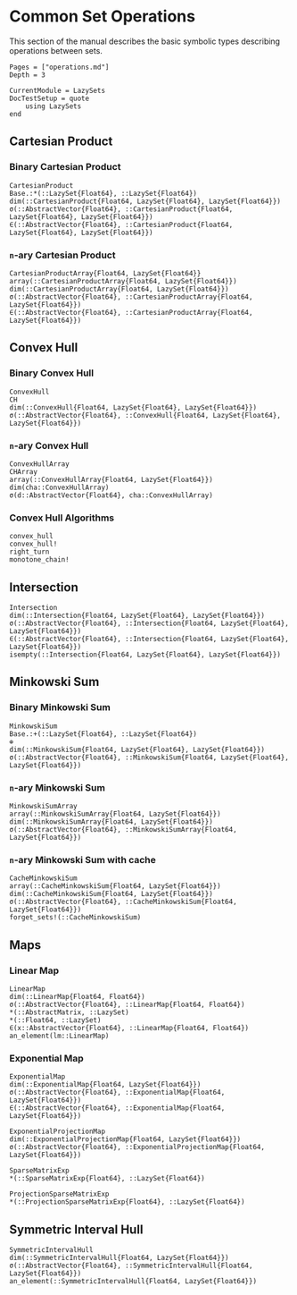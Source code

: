 # Common Set Operations

This section of the manual describes the basic symbolic types describing
operations between sets.

```@contents
Pages = ["operations.md"]
Depth = 3
```

```@meta
CurrentModule = LazySets
DocTestSetup = quote
    using LazySets
end
```

## Cartesian Product

### Binary Cartesian Product

```@docs
CartesianProduct
Base.:*(::LazySet{Float64}, ::LazySet{Float64})
dim(::CartesianProduct{Float64, LazySet{Float64}, LazySet{Float64}})
σ(::AbstractVector{Float64}, ::CartesianProduct{Float64, LazySet{Float64}, LazySet{Float64}})
∈(::AbstractVector{Float64}, ::CartesianProduct{Float64, LazySet{Float64}, LazySet{Float64}})
```

### ``n``-ary Cartesian Product

```@docs
CartesianProductArray{Float64, LazySet{Float64}}
array(::CartesianProductArray{Float64, LazySet{Float64}})
dim(::CartesianProductArray{Float64, LazySet{Float64}})
σ(::AbstractVector{Float64}, ::CartesianProductArray{Float64, LazySet{Float64}})
∈(::AbstractVector{Float64}, ::CartesianProductArray{Float64, LazySet{Float64}})
```

## Convex Hull

### Binary Convex Hull

```@docs
ConvexHull
CH
dim(::ConvexHull{Float64, LazySet{Float64}, LazySet{Float64}})
σ(::AbstractVector{Float64}, ::ConvexHull{Float64, LazySet{Float64}, LazySet{Float64}})
```

### ``n``-ary Convex Hull

```@docs
ConvexHullArray
CHArray
array(::ConvexHullArray{Float64, LazySet{Float64}})
dim(cha::ConvexHullArray)
σ(d::AbstractVector{Float64}, cha::ConvexHullArray)
```

### Convex Hull Algorithms

```@docs
convex_hull
convex_hull!
right_turn
monotone_chain!
```

## Intersection

```@docs
Intersection
dim(::Intersection{Float64, LazySet{Float64}, LazySet{Float64}})
σ(::AbstractVector{Float64}, ::Intersection{Float64, LazySet{Float64}, LazySet{Float64}})
∈(::AbstractVector{Float64}, ::Intersection{Float64, LazySet{Float64}, LazySet{Float64}})
isempty(::Intersection{Float64, LazySet{Float64}, LazySet{Float64}})
```

## Minkowski Sum

### Binary Minkowski Sum

```@docs
MinkowskiSum
Base.:+(::LazySet{Float64}, ::LazySet{Float64})
⊕
dim(::MinkowskiSum{Float64, LazySet{Float64}, LazySet{Float64}})
σ(::AbstractVector{Float64}, ::MinkowskiSum{Float64, LazySet{Float64}, LazySet{Float64}})
```

### ``n``-ary Minkowski Sum

```@docs
MinkowskiSumArray
array(::MinkowskiSumArray{Float64, LazySet{Float64}})
dim(::MinkowskiSumArray{Float64, LazySet{Float64}})
σ(::AbstractVector{Float64}, ::MinkowskiSumArray{Float64, LazySet{Float64}})
```

### ``n``-ary Minkowski Sum with cache

```@docs
CacheMinkowskiSum
array(::CacheMinkowskiSum{Float64, LazySet{Float64}})
dim(::CacheMinkowskiSum{Float64, LazySet{Float64}})
σ(::AbstractVector{Float64}, ::CacheMinkowskiSum{Float64, LazySet{Float64}})
forget_sets!(::CacheMinkowskiSum)
```

## Maps

### Linear Map

```@docs
LinearMap
dim(::LinearMap{Float64, Float64})
σ(::AbstractVector{Float64}, ::LinearMap{Float64, Float64})
*(::AbstractMatrix, ::LazySet)
*(::Float64, ::LazySet)
∈(x::AbstractVector{Float64}, ::LinearMap{Float64, Float64})
an_element(lm::LinearMap)
```

### Exponential Map

```@docs
ExponentialMap
dim(::ExponentialMap{Float64, LazySet{Float64}})
σ(::AbstractVector{Float64}, ::ExponentialMap{Float64, LazySet{Float64}})
∈(::AbstractVector{Float64}, ::ExponentialMap{Float64, LazySet{Float64}})
```

```@docs
ExponentialProjectionMap
dim(::ExponentialProjectionMap{Float64, LazySet{Float64}})
σ(::AbstractVector{Float64}, ::ExponentialProjectionMap{Float64, LazySet{Float64}})
```

```@docs
SparseMatrixExp
*(::SparseMatrixExp{Float64}, ::LazySet{Float64})
```

```@docs
ProjectionSparseMatrixExp
*(::ProjectionSparseMatrixExp{Float64}, ::LazySet{Float64})
```

## Symmetric Interval Hull

```@docs
SymmetricIntervalHull
dim(::SymmetricIntervalHull{Float64, LazySet{Float64}})
σ(::AbstractVector{Float64}, ::SymmetricIntervalHull{Float64, LazySet{Float64}})
an_element(::SymmetricIntervalHull{Float64, LazySet{Float64}})
```
